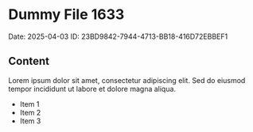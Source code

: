 # Dummy File 1633

Date: 2025-04-03
ID: 23BD9842-7944-4713-BB18-416D72EBBEF1

## Content

Lorem ipsum dolor sit amet, consectetur adipiscing elit.
Sed do eiusmod tempor incididunt ut labore et dolore magna aliqua.

* Item 1
* Item 2
* Item 3
